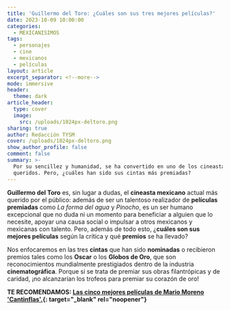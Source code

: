 ```yaml
---
title: 'Guillermo del Toro: ¿Cuáles son sus tres mejores películas?'
date: 2023-10-09 10:00:00
categories:
  - MEXICANISIMOS
tags:
  - personajes
  - cine
  - mexicanos
  - películas
layout: article
excerpt_separator: <!--more-->
mode: immersive
header:
  theme: dark
article_header:
  type: cover
  image:
    src: /uploads/1024px-deltoro.png
sharing: true
author: Redacción TYSM
cover: /uploads/1024px-deltoro.png
show_author_profile: false
comment: false
summary: >-
  Por su sencillez y humanidad, se ha convertido en uno de los cineastas más
  queridos. Pero, ¿cuáles han sido sus cintas más premiadas?
---
```

**Guillermo del Toro** es, sin lugar a dudas, el **cineasta mexicano** actual más querido por el público: además de ser un talentoso realizador de **películas** **premiadas** como *La forma del agua* y *Pinocho*, es un ser humano excepcional que no duda ni un momento para beneficiar a alguien que lo necesite, apoyar una causa social o impulsar a otros mexicanos y mexicanas con talento. Pero, además de todo esto, ¿**cuáles son sus mejores películas** según la crítica y qué **premios** se ha llevado?

Nos enfocaremos en las tres **cintas** que han sido **nominadas** o recibieron premios tales como los **Oscar** o los **Globos de Oro**, que son reconocimientos mundialmente prestigiados dentro de la industria **cinematográfica**. Porque si se trata de premiar sus obras filantrópicas y de caridad, ¡no alcanzarían los trofeos para premiar su corazón de oro!

**TE RECOMENDAMOS: [Las cinco mejores películas de Mario Moreno 'Cantinflas'.](https://blog.tonoysumariachi.com/mexicanisimos/2022/09/26/las-cinco-mejores-peliculas-de-mario-moreno-cantinflas.html){: target="_blank" rel="noopener"}**